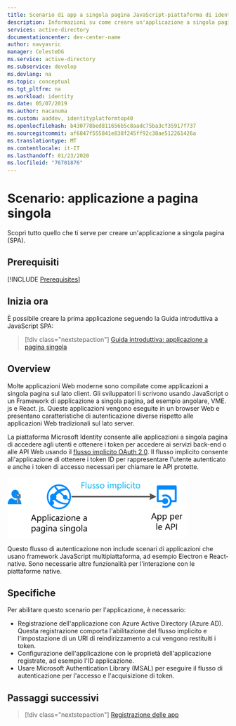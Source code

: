```yaml
---
title: Scenario di app a singola pagina JavaScript-piattaforma di identità Microsoft | Azure
description: Informazioni su come creare un'applicazione a singola pagina (panoramica dello scenario) usando la piattaforma di identità Microsoft.
services: active-directory
documentationcenter: dev-center-name
author: navyasric
manager: CelesteDG
ms.service: active-directory
ms.subservice: develop
ms.devlang: na
ms.topic: conceptual
ms.tgt_pltfrm: na
ms.workload: identity
ms.date: 05/07/2019
ms.author: nacanuma
ms.custom: aaddev, identityplatformtop40
ms.openlocfilehash: b430778bed811656b5c8aadc75ba3cf35917f737
ms.sourcegitcommit: af6847f555841e838f245ff92c38ae512261426a
ms.translationtype: MT
ms.contentlocale: it-IT
ms.lasthandoff: 01/23/2020
ms.locfileid: "76701876"
---
```

# <a name="scenario-single-page-application"></a>Scenario: applicazione a pagina singola

Scopri tutto quello che ti serve per creare un'applicazione a singola pagina (SPA).

## <a name="prerequisites"></a>Prerequisiti

[!INCLUDE [Prerequisites](../../../includes/active-directory-develop-scenarios-prerequisites.md)]

## <a name="getting-started"></a>Inizia ora

È possibile creare la prima applicazione seguendo la Guida introduttiva a JavaScript SPA:

> [!div class="nextstepaction"]
> [Guida introduttiva: applicazione a pagina singola](./quickstart-v2-javascript.md)

## <a name="overview"></a>Overview

Molte applicazioni Web moderne sono compilate come applicazioni a singola pagina sul lato client. Gli sviluppatori li scrivono usando JavaScript o un Framework di applicazione a singola pagina, ad esempio angolare, VME. js e React. js. Queste applicazioni vengono eseguite in un browser Web e presentano caratteristiche di autenticazione diverse rispetto alle applicazioni Web tradizionali sul lato server. 

La piattaforma Microsoft Identity consente alle applicazioni a singola pagina di accedere agli utenti e ottenere i token per accedere ai servizi back-end o alle API Web usando il [flusso implicito OAuth 2,0](./v2-oauth2-implicit-grant-flow.md). Il flusso implicito consente all'applicazione di ottenere i token ID per rappresentare l'utente autenticato e anche i token di accesso necessari per chiamare le API protette.

![Applicazioni a pagina singola](./media/scenarios/spa-app.svg)

Questo flusso di autenticazione non include scenari di applicazioni che usano framework JavaScript multipiattaforma, ad esempio Electron e React-native. Sono necessarie altre funzionalità per l'interazione con le piattaforme native.

## <a name="specifics"></a>Specifiche

Per abilitare questo scenario per l'applicazione, è necessario:

* Registrazione dell'applicazione con Azure Active Directory (Azure AD). Questa registrazione comporta l'abilitazione del flusso implicito e l'impostazione di un URI di reindirizzamento a cui vengono restituiti i token.
* Configurazione dell'applicazione con le proprietà dell'applicazione registrate, ad esempio l'ID applicazione.
* Usare Microsoft Authentication Library (MSAL) per eseguire il flusso di autenticazione per l'accesso e l'acquisizione di token.

## <a name="next-steps"></a>Passaggi successivi

> [!div class="nextstepaction"]
> [Registrazione delle app](scenario-spa-app-registration.md)
